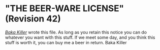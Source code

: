# "THE BEER-WARE LICENSE" (Revision 42)

*[Baka Killer](https://github.com/BakaKiller)* wrote this file.  As long as you retain this notice you can do whatever you want with this stuff.
If we meet some day, and you think this stuff is worth it, you can buy me a beer in return.
Baka Killer